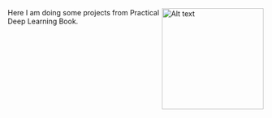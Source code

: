<div style="display: flex; justify-content: space-between;">
  <div>Here I am doing some projects from Practical Deep Learning Book.</div>
  <div><img src="https://learning.oreilly.com/library/cover/9781492034858/250w/" alt="Alt text" width="200"></div>
</div>
